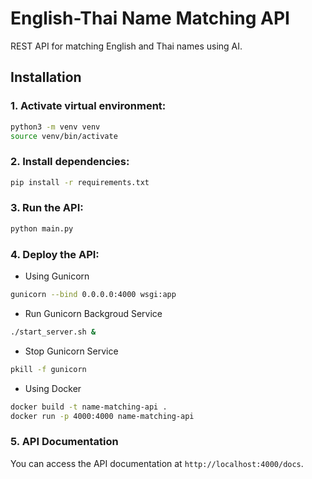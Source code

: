 # English-Thai Name Matching API

REST API for matching English and Thai names using AI.

## Installation

### 1. Activate virtual environment:
```bash
python3 -m venv venv
source venv/bin/activate
```

### 2. Install dependencies:
```bash
pip install -r requirements.txt

```

### 3. Run the API:
```bash
python main.py
```

### 4. Deploy the API:

- Using Gunicorn
```bash
gunicorn --bind 0.0.0.0:4000 wsgi:app
```
- Run Gunicorn Backgroud Service
```bash
./start_server.sh &
```
- Stop Gunicorn Service
```bash
pkill -f gunicorn
```

* Using Docker
```bash
docker build -t name-matching-api .
docker run -p 4000:4000 name-matching-api
```

### 5. API Documentation

You can access the API documentation at `http://localhost:4000/docs`.
